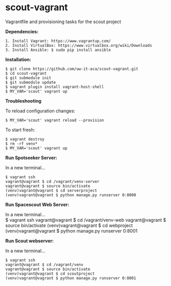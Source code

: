 # scout-vagrant
Vagrantfile and provisioning tasks for the scout project

**Dependencies:**

    1. Install Vagrant: https://www.vagrantup.com/
    2. Install VirtualBox: https://www.virtualbox.org/wiki/Downloads
    3. Install Ansible: $ sudo pip install ansible

**Installation:**

    $ git clone https://github.com/uw-it-aca/scout-vagrant.git
    $ cd scout-vagrant
    $ git submodule init
    $ git submodule update
    $ vagrant plugin install vagrant-host-shell
    $ MY_VAR='scout' vagrant up

**Troubleshooting**

To reload configuration changes:

    $ MY_VAR='scout' vagrant reload --provision

To start fresh:

    $ vagrant destroy
    $ rm -rf venv*
    $ MY_VAR='scout' vagrant up

**Run Spotseeker Server:**

In a new terminal...    

    $ vagrant ssh
    vagrant@vagrant $ cd /vagrant/venv-server
    vagrant@vagrant $ source bin/activate
    (venv)vagrant@vagrant $ cd serverproject
    (venv)vagrant@vagrant $ python manage.py runserver 0:8000

**Run Spacescout Web Server:**

In a new terminal...    
    $ vagrant ssh
    vagrant@vagrant $ cd /vagrant/venv-web
    vagrant@vagrant $ source bin/activate
    (venv)vagrant@vagrant $ cd webproject
    (venv)vagrant@vagrant $ python manage.py runserver 0:8001

**Run Scout webserver:**

In a new terminal...  

    $ vagrant ssh
    vagrant@vagrant $ cd /vagrant/venv
    vagrant@vagrant $ source bin/activate
    (venv)vagrant@vagrant $ cd scoutproject
    (venv)vagrant@vagrant $ python manage.py runserver 0:8001
